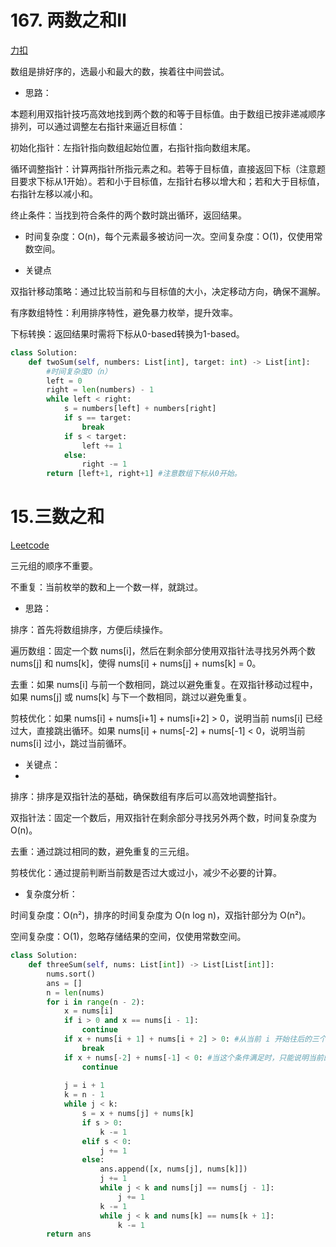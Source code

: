 # 167. 两数之和Ⅱ

[力扣](https://leetcode.cn/problems/two-sum-ii-input-array-is-sorted/description/)

数组是排好序的，选最小和最大的数，挨着往中间尝试。

- 思路：

本题利用双指针技巧高效地找到两个数的和等于目标值。由于数组已按非递减顺序排列，可以通过调整左右指针来逼近目标值：

初始化指针：左指针指向数组起始位置，右指针指向数组末尾。

循环调整指针：计算两指针所指元素之和。若等于目标值，直接返回下标（注意题目要求下标从1开始）。若和小于目标值，左指针右移以增大和；若和大于目标值，右指针左移以减小和。

终止条件：当找到符合条件的两个数时跳出循环，返回结果。

- 时间复杂度：O(n)，每个元素最多被访问一次。空间复杂度：O(1)，仅使用常数空间。

- 关键点

双指针移动策略：通过比较当前和与目标值的大小，决定移动方向，确保不漏解。

有序数组特性：利用排序特性，避免暴力枚举，提升效率。

下标转换：返回结果时需将下标从0-based转换为1-based。

```Python
class Solution:
    def twoSum(self, numbers: List[int], target: int) -> List[int]:
        #时间复杂度O（n）
        left = 0
        right = len(numbers) - 1
        while left < right:
            s = numbers[left] + numbers[right]
            if s == target:
                break
            if s < target:
                left += 1
            else:
                right -= 1
        return [left+1, right+1] #注意数组下标从0开始。
```

# 15.三数之和

[Leetcode](https://leetcode.cn/problems/3sum/)

三元组的顺序不重要。

不重复：当前枚举的数和上一个数一样，就跳过。

- 思路：

排序：首先将数组排序，方便后续操作。

遍历数组：固定一个数 nums[i]，然后在剩余部分使用双指针法寻找另外两个数 nums[j] 和 nums[k]，使得 nums[i] + nums[j] + nums[k] = 0。

去重：如果 nums[i] 与前一个数相同，跳过以避免重复。在双指针移动过程中，如果 nums[j] 或 nums[k] 与下一个数相同，跳过以避免重复。

剪枝优化：如果 nums[i] + nums[i+1] + nums[i+2] > 0，说明当前 nums[i] 已经过大，直接跳出循环。如果 nums[i] + nums[-2] + nums[-1] < 0，说明当前 nums[i] 过小，跳过当前循环。

- 关键点：
- 
排序：排序是双指针法的基础，确保数组有序后可以高效地调整指针。

双指针法：固定一个数后，用双指针在剩余部分寻找另外两个数，时间复杂度为 O(n)。

去重：通过跳过相同的数，避免重复的三元组。

剪枝优化：通过提前判断当前数是否过大或过小，减少不必要的计算。

- 复杂度分析：
  
时间复杂度：O(n²)，排序的时间复杂度为 O(n log n)，双指针部分为 O(n²)。

空间复杂度：O(1)，忽略存储结果的空间，仅使用常数空间。

```Python
class Solution:
    def threeSum(self, nums: List[int]) -> List[List[int]]:
        nums.sort()
        ans = []
        n = len(nums)
        for i in range(n - 2):
            x = nums[i]
            if i > 0 and x == nums[i - 1]:
                continue
            if x + nums[i + 1] + nums[i + 2] > 0: #从当前 i 开始往后的三个最小的数之和都大于 0，后续的组合肯定也都大于 0，所以可以提前结束外层循环
                break
            if x + nums[-2] + nums[-1] < 0: #当这个条件满足时，只能说明当前的 x 与数组中最大的两个数之和小于 0，但不能直接得出后续的所有组合都小于 0，因为后续可能会有更大的 x 使得组合的和为 0，所以这里不应该使用 break，而应该使用 continue 跳过当前的 x
                continue
            
            j = i + 1
            k = n - 1
            while j < k:
                s = x + nums[j] + nums[k]
                if s > 0:
                    k -= 1
                elif s < 0:
                    j += 1
                else:
                    ans.append([x, nums[j], nums[k]])
                    j += 1
                    while j < k and nums[j] == nums[j - 1]:
                        j += 1
                    k -= 1
                    while j < k and nums[k] == nums[k + 1]:
                        k -= 1
        return ans
```
